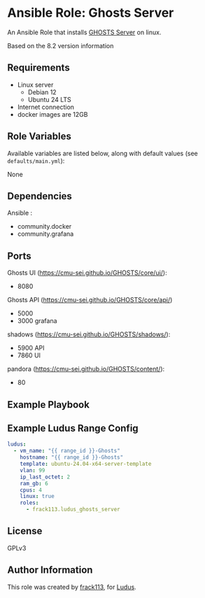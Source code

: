 # Ansible Role: Ghosts Server

An Ansible Role that installs [GHOSTS Server](https://github.com/cmu-sei/GHOSTS) on linux.

Based on the 8.2 version information

## Requirements

- Linux server
  - Debian 12
  - Ubuntu 24 LTS
- Internet connection
- docker images are 12GB

## Role Variables

Available variables are listed below, along with default values (see `defaults/main.yml`):

None

## Dependencies

Ansible :

- community.docker
- community.grafana

## Ports

Ghosts UI (<https://cmu-sei.github.io/GHOSTS/core/ui/>):

- 8080

Ghosts API (<https://cmu-sei.github.io/GHOSTS/core/api/>)

- 5000
- 3000 grafana

shadows (<https://cmu-sei.github.io/GHOSTS/shadows/>):

- 5900 API
- 7860 UI

pandora (<https://cmu-sei.github.io/GHOSTS/content/>):

- 80

## Example Playbook

## Example Ludus Range Config

```yaml
ludus:
  - vm_name: "{{ range_id }}-Ghosts"
    hostname: "{{ range_id }}-Ghosts"
    template: ubuntu-24.04-x64-server-template
    vlan: 99
    ip_last_octet: 2
    ram_gb: 6
    cpus: 4
    linux: true
    roles:
      - frack113.ludus_ghosts_server
```

## License

[//]: # (If you change the License type, be sure to change the actual LICENSE file as well)
GPLv3

## Author Information

This role was created by [frack113](https://github.com/frack113), for [Ludus](https://ludus.cloud/).
